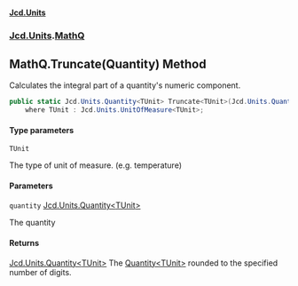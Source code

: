 #### [Jcd.Units](index.md 'index')
### [Jcd.Units](Jcd.Units.md 'Jcd.Units').[MathQ](MathQ.md 'Jcd.Units.MathQ')

## MathQ.Truncate<TUnit>(Quantity<TUnit>) Method

Calculates the integral part of a quantity's numeric component.

```csharp
public static Jcd.Units.Quantity<TUnit> Truncate<TUnit>(Jcd.Units.Quantity<TUnit> quantity)
    where TUnit : Jcd.Units.UnitOfMeasure<TUnit>;
```
#### Type parameters

<a name='Jcd.Units.MathQ.Truncate_TUnit_(Jcd.Units.Quantity_TUnit_).TUnit'></a>

`TUnit`

The type of unit of measure. (e.g. temperature)
#### Parameters

<a name='Jcd.Units.MathQ.Truncate_TUnit_(Jcd.Units.Quantity_TUnit_).quantity'></a>

`quantity` [Jcd.Units.Quantity&lt;](Quantity_TUnit_.md 'Jcd.Units.Quantity<TUnit>')[TUnit](MathQ.Truncate.QYJjWw3TPMeOYO4h1Gavfw.md#Jcd.Units.MathQ.Truncate_TUnit_(Jcd.Units.Quantity_TUnit_).TUnit 'Jcd.Units.MathQ.Truncate<TUnit>(Jcd.Units.Quantity<TUnit>).TUnit')[&gt;](Quantity_TUnit_.md 'Jcd.Units.Quantity<TUnit>')

The quantity

#### Returns
[Jcd.Units.Quantity&lt;](Quantity_TUnit_.md 'Jcd.Units.Quantity<TUnit>')[TUnit](MathQ.Truncate.QYJjWw3TPMeOYO4h1Gavfw.md#Jcd.Units.MathQ.Truncate_TUnit_(Jcd.Units.Quantity_TUnit_).TUnit 'Jcd.Units.MathQ.Truncate<TUnit>(Jcd.Units.Quantity<TUnit>).TUnit')[&gt;](Quantity_TUnit_.md 'Jcd.Units.Quantity<TUnit>')
The [Quantity&lt;TUnit&gt;](Quantity_TUnit_.md 'Jcd.Units.Quantity<TUnit>') rounded to the specified number of digits.